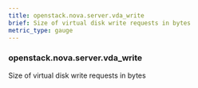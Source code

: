 ```yaml
---
title: openstack.nova.server.vda_write
brief: Size of virtual disk write requests in bytes
metric_type: gauge
---
```

### openstack.nova.server.vda_write

Size of virtual disk write requests in bytes